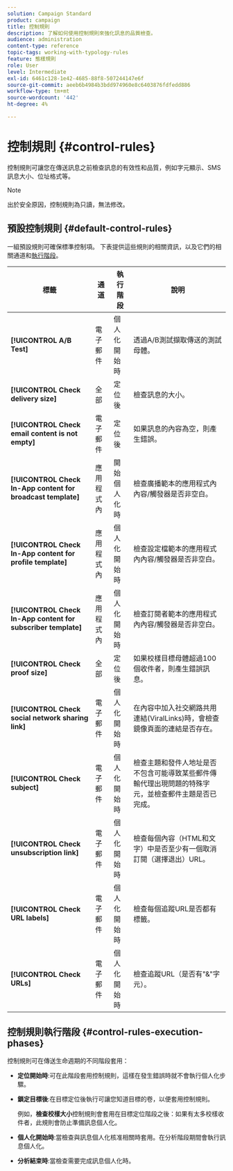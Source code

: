 ```yaml
---
solution: Campaign Standard
product: campaign
title: 控制規則
description: 了解如何使用控制規則來強化訊息的品質檢查。
audience: administration
content-type: reference
topic-tags: working-with-typology-rules
feature: 態樣規則
role: User
level: Intermediate
exl-id: 6461c128-1e42-4685-88f8-507244147e6f
source-git-commit: aeeb6b4984b3bdd974960e8c6403876fdfedd886
workflow-type: tm+mt
source-wordcount: '442'
ht-degree: 4%

---
```


# 控制規則 {#control-rules}

控制規則可讓您在傳送訊息之前檢查訊息的有效性和品質，例如字元顯示、SMS訊息大小、位址格式等。

>[!NOTE]
>
>出於安全原因，控制規則為只讀，無法修改。

## 預設控制規則 {#default-control-rules}

一組預設規則可確保標準控制項。 下表提供這些規則的相關資訊，以及它們的相關通道和[執行階段](#control-rules-execution-phases)。

| 標籤 | 通道 | 執行階段 | 說明 |
|---------|----------|---------|---------|
| **[!UICONTROL A/B Test]** | 電子郵件 | 個人化開始時 | 透過A/B測試擷取傳送的測試母體。 |
| **[!UICONTROL Check delivery size]** | 全部 | 定位後 | 檢查訊息的大小。 |
| **[!UICONTROL Check email content is not empty]** | 電子郵件 | 定位後 | 如果訊息的內容為空，則產生錯誤。 |
| **[!UICONTROL Check In-App content for broadcast template]** | 應用程式內 | 開始個人化時 | 檢查廣播範本的應用程式內內容/觸發器是否非空白。 |
| **[!UICONTROL Check In-App content for profile template]** | 應用程式內 | 個人化開始時 | 檢查設定檔範本的應用程式內內容/觸發器是否非空白。 |
| **[!UICONTROL Check In-App content for subscriber template]** | 應用程式內 | 個人化開始時 | 檢查訂閱者範本的應用程式內內容/觸發器是否非空白。 |
| **[!UICONTROL Check proof size]** | 全部 | 定位後 | 如果校樣目標母體超過100個收件者，則產生錯誤訊息。 |
| **[!UICONTROL Check social network sharing link]** | 電子郵件 | 個人化開始時 | 在內容中加入社交網路共用連結(ViralLinks)時，會檢查鏡像頁面的連結是否存在。 |
| **[!UICONTROL Check subject]** | 電子郵件 | 個人化開始時 | 檢查主題和發件人地址是否不包含可能導致某些郵件傳輸代理出現問題的特殊字元，並檢查郵件主題是否已完成。 |
| **[!UICONTROL Check unsubscription link]** | 電子郵件 | 個人化開始時 | 檢查每個內容（HTML和文字）中是否至少有一個取消訂閱（選擇退出）URL。 |
| **[!UICONTROL Check URL labels]** | 電子郵件 | 個人化開始時 | 檢查每個追蹤URL是否都有標籤。 |
| **[!UICONTROL Check URLs]** | 電子郵件 | 個人化開始時 | 檢查追蹤URL（是否有&quot;&amp;&quot;字元）。 |

## 控制規則執行階段 {#control-rules-execution-phases}

控制規則可在傳送生命週期的不同階段套用：

* **定位開始時**:可在此階段套用控制規則，這樣在發生錯誤時就不會執行個人化步驟。

* **鎖定目標後**:在目標定位後執行可讓您知道目標的卷，以便套用控制規則。

   例如，**檢查校樣大小**&#x200B;控制規則會套用在目標定位階段之後：如果有太多校樣收件者，此規則會防止準備訊息個人化。

* **個人化開始時**:當檢查與訊息個人化核准相關時套用。在分析階段期間會執行訊息個人化。

* **分析結束時**:當檢查需要完成訊息個人化時。
